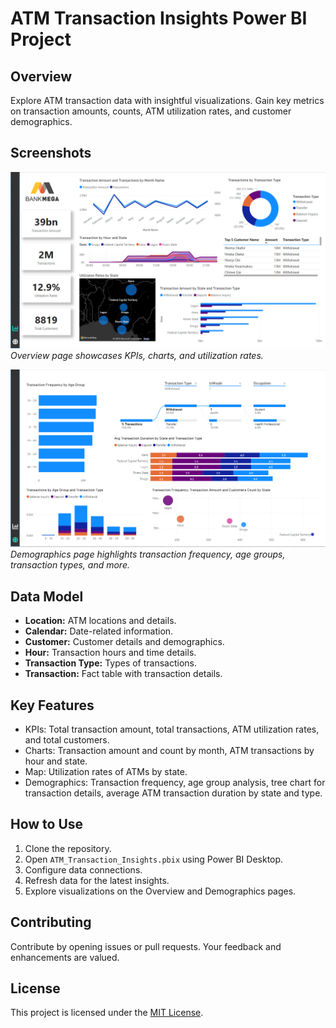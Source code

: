 # ATM Transaction Insights Power BI Project

## Overview
Explore ATM transaction data with insightful visualizations. Gain key metrics on transaction amounts, counts, ATM utilization rates, and customer demographics.

## Screenshots
![Overview Page](screenshots/overview_page.png)
*Overview page showcases KPIs, charts, and utilization rates.*

![Demographics Page](screenshots/demographics_page.png)
*Demographics page highlights transaction frequency, age groups, transaction types, and more.*

## Data Model
- **Location:** ATM locations and details.
- **Calendar:** Date-related information.
- **Customer:** Customer details and demographics.
- **Hour:** Transaction hours and time details.
- **Transaction Type:** Types of transactions.
- **Transaction:** Fact table with transaction details.

## Key Features
- KPIs: Total transaction amount, total transactions, ATM utilization rates, and total customers.
- Charts: Transaction amount and count by month, ATM transactions by hour and state.
- Map: Utilization rates of ATMs by state.
- Demographics: Transaction frequency, age group analysis, tree chart for transaction details, average ATM transaction duration by state and type.

## How to Use
1. Clone the repository.
2. Open `ATM_Transaction_Insights.pbix` using Power BI Desktop.
3. Configure data connections.
4. Refresh data for the latest insights.
5. Explore visualizations on the Overview and Demographics pages.

## Contributing
Contribute by opening issues or pull requests. Your feedback and enhancements are valued.

## License
This project is licensed under the [MIT License](LICENSE).
